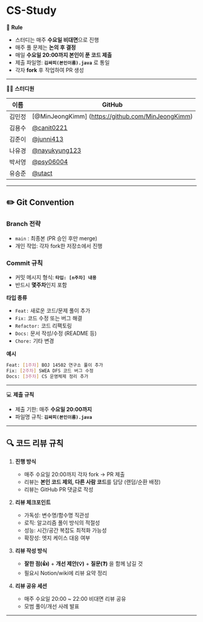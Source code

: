 
# CS-Study

🌳 **Rule**

* 스터디는 매주 **수요일 비대면**으로 진행
* 매주 풀 문제는 **논의 후 결정**
* 매일 **수요일 20:00까지 본인이 푼 코드 제출**
* 제출 파일명: **`김싸피(본인이름).java`** 로 통일
* 각자 **fork** 후 작업하여 PR 생성

---

👨‍💻 **스터디원**

| 이름  | GitHub    |
| --- | --------- |
| 김민정 | [@MinJeongKimm] (https://github.com/MinJeongKimm) |
| 김용수 | [@canit0221](https://github.com/canit0221)    |
| 김준이 | [@junni413](https://github.com/junni413)     |
| 나유경 | [@nayukyung123](https://github.com/nayukyung123) |
| 박서영 | [@psy06004](https://github.com/psy06004)     |
| 유승준 | [@utact](https://github.com/utact)        |

---

## ✏️ Git Convention

### Branch 전략

* `main` : 최종본 (PR 승인 후만 merge)
* 개인 작업: 각자 fork한 저장소에서 진행

### Commit 규칙

* 커밋 메시지 형식: **`타입: [n주차] 내용`**
* 반드시 **몇주차**인지 포함

**타입 종류**

* `Feat:` 새로운 코드/문제 풀이 추가
* `Fix:` 코드 수정 또는 버그 해결
* `Refactor:` 코드 리팩토링
* `Docs:` 문서 작성/수정 (README 등)
* `Chore:` 기타 변경

**예시**

```bash
Feat: [1주차] BOJ 14502 연구소 풀이 추가
Fix: [2주차] SWEA DFS 코드 버그 수정
Docs: [3주차] CS 운영체제 정리 추가
```

---

💻 **제출 규칙**

* 제출 기한: 매주 **수요일 20:00까지**
* 파일명 규칙: **`김싸피(본인이름).java`**

---

## 🔍 코드 리뷰 규칙

1. **진행 방식**

   * 매주 수요일 20:00까지 각자 fork → PR 제출
   * 리뷰는 **본인 코드 제외, 다른 사람 코드**를 담당 (랜덤/순환 배정)
   * 리뷰는 GitHub PR 댓글로 작성

2. **리뷰 체크포인트**

   * 가독성: 변수명/함수명 직관성
   * 로직: 알고리즘 풀이 방식의 적절성
   * 성능: 시간/공간 복잡도 최적화 가능성
   * 확장성: 엣지 케이스 대응 여부

3. **리뷰 작성 방식**

   * **잘한 점(👍)** + **개선 제안(💡)** + **질문(❓)** 을 함께 남길 것
   * 필요시 Notion/wiki에 리뷰 요약 정리

4. **리뷰 공유 세션**

   * 매주 수요일 20:00 \~ 22:00 비대면 리뷰 공유
   * 모범 풀이/개선 사례 발표

---

